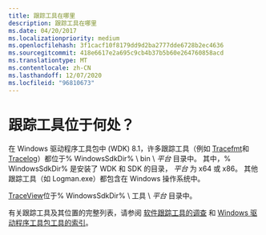 ```yaml
---
title: 跟踪工具在哪里
description: 跟踪工具在哪里
ms.date: 04/20/2017
ms.localizationpriority: medium
ms.openlocfilehash: 3f1cacf10f8179dd9d2ba2777dde6728b2ec4636
ms.sourcegitcommit: 418e6617e2a695c9cb4b37b5b60e264760858acd
ms.translationtype: MT
ms.contentlocale: zh-CN
ms.lasthandoff: 12/07/2020
ms.locfileid: "96810673"
---
```

# <a name="where-are-the-tracing-tools"></a>跟踪工具位于何处？


在 Windows 驱动程序工具包中 (WDK) 8.1，许多跟踪工具（例如 [Tracefmt](tracefmt.md)和 [Tracelog](tracelog.md)）都位于% WindowsSdkDir% \\ bin \\ *平台* 目录中。 其中，% WindowsSdkDir% 是安装了 WDK 和 SDK 的目录， *平台* 为 x64 或 x86。 其他跟踪工具（如 Logman.exe）都包含在 Windows 操作系统中。

[TraceView](traceview.md)位于% WindowsSdkDir% \\ 工具 \\ *平台* 目录中。

有关跟踪工具及其位置的完整列表，请参阅 [软件跟踪工具的调查](survey-of-software-tracing-tools.md) 和 [Windows 驱动程序工具包工具的索引](index-of-windows-driver-kit-tools.md)。

 

 






